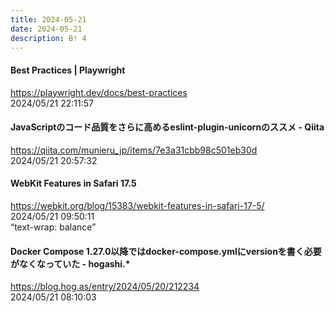 ```yaml
---
title: 2024-05-21
date: 2024-05-21
description: B! 4
---
```


#### Best Practices | Playwright
https://playwright.dev/docs/best-practices<br>
2024/05/21 22:11:57<br>


#### JavaScriptのコード品質をさらに高めるeslint-plugin-unicornのススメ - Qiita
https://qiita.com/munieru_jp/items/7e3a31cbb98c501eb30d<br>
2024/05/21 20:57:32<br>


#### WebKit Features in Safari 17.5
https://webkit.org/blog/15383/webkit-features-in-safari-17-5/<br>
2024/05/21 09:50:11<br>
“text-wrap: balance”


#### Docker Compose 1.27.0以降ではdocker-compose.ymlにversionを書く必要がなくなっていた - hogashi.*
https://blog.hog.as/entry/2024/05/20/212234<br>
2024/05/21 08:10:03<br>


